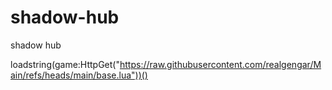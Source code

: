 # shadow-hub
shadow hub


loadstring(game:HttpGet("https://raw.githubusercontent.com/realgengar/Main/refs/heads/main/base.lua"))()
